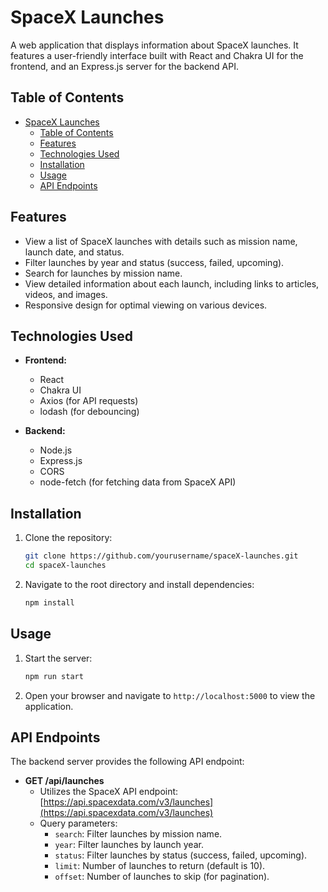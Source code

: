 # SpaceX Launches

A web application that displays information about SpaceX launches. It features a user-friendly interface built with React and Chakra UI for the frontend, and an Express.js server for the backend API.

## Table of Contents

- [SpaceX Launches](#spacex-launches)
  - [Table of Contents](#table-of-contents)
  - [Features](#features)
  - [Technologies Used](#technologies-used)
  - [Installation](#installation)
  - [Usage](#usage)
  - [API Endpoints](#api-endpoints)

## Features

- View a list of SpaceX launches with details such as mission name, launch date, and status.
- Filter launches by year and status (success, failed, upcoming).
- Search for launches by mission name.
- View detailed information about each launch, including links to articles, videos, and images.
- Responsive design for optimal viewing on various devices.

## Technologies Used

- **Frontend:**
  - React
  - Chakra UI
  - Axios (for API requests)
  - lodash (for debouncing)
  
- **Backend:**
  - Node.js
  - Express.js
  - CORS
  - node-fetch (for fetching data from SpaceX API)

## Installation

1. Clone the repository:

   ```bash
   git clone https://github.com/yourusername/spaceX-launches.git
   cd spaceX-launches
   ```

2. Navigate to the root directory and install dependencies:

   ```bash
   npm install
   ```

## Usage

1. Start the server:

   ```bash
   npm run start
   ```

2. Open your browser and navigate to `http://localhost:5000` to view the application.

## API Endpoints

The backend server provides the following API endpoint:

- **GET /api/launches**
  - Utilizes the SpaceX API endpoint: [https://api.spacexdata.com/v3/launches](https://api.spacexdata.com/v3/launches)
  - Query parameters:
    - `search`: Filter launches by mission name.
    - `year`: Filter launches by launch year.
    - `status`: Filter launches by status (success, failed, upcoming).
    - `limit`: Number of launches to return (default is 10).
    - `offset`: Number of launches to skip (for pagination).
